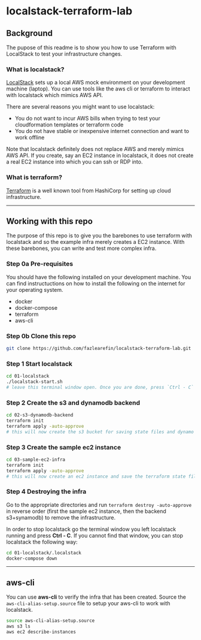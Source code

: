 # localstack-terraform-lab

## Background

The pupose of this readme is to show you how to use Terraform with LocalStack to test your infrastructure changes.

### What is localstack?

[LocalStack](https://github.com/localstack/localstack) sets up a local AWS mock environment on your development machine (laptop). You can use tools like the aws cli or terraform to interact with localstack which mimics AWS API.

There are several reasons you might want to use localstack:

- You do not want to incur AWS bills when trying to test your cloudformation templates or terraform code
- You do not have stable or inexpensive internet connection and want to work offline

Note that localstack definitely does not replace AWS and merely mimics AWS API. If you create, say an EC2 instance in localstack, it does not create a real EC2 instance into which you can ssh or RDP into.

### What is terraform?

[Terraform](https://github.com/hashicorp/terraform) is a well known tool from HashiCorp for setting up cloud infrastructure.

---

## Working with this repo

The purpose of this repo is to give you the barebones to use terraform with localstack and so the example infra merely creates a EC2 instance. With these barebones, you can write and test more complex infra.

### Step 0a Pre-requisites

You should have the following installed on your development machine. You can find instructuctions on how to install the following on the internet for your operating system.

- docker
- docker-compose
- terraform
- aws-cli

### Step 0b Clone this repo

```bash
git clone https://github.com/fazlearefin/localstack-terraform-lab.git
```

### Step 1 Start localstack

```bash
cd 01-localstack
./localstack-start.sh
# leave this terminal window open. Once you are done, press `Ctrl - C` to stop localstack.
```

### Step 2 Create the s3 and dynamodb backend

```bash
cd 02-s3-dynamodb-backend
terraform init
terraform apply -auto-approve
# this will now create the s3 bucket for saving state files and dynamo db for locking
```

### Step 3 Create the sample ec2 instance

```bash
cd 03-sample-ec2-infra
terraform init
terraform apply -auto-approve
# this will now create an ec2 instance and save the terraform state files in the s3 bucket you created in step 2
```

### Step 4 Destroying the infra

Go to the appropriate directories and run `terraform destroy -auto-approve` in reverse order (first the sample ec2 instance, then the backend s3+synamodb) to remove the infrastructure.

In order to stop localstack go the terminal window you left localstack running and press **Ctrl - C**. If you cannot find that window, you can stop localstack the following way:

```bash
cd 01-localstack/.localstack
docker-compose down
```

---

## aws-cli

You can use **aws-cli** to verify the infra that has been created. Source the `aws-cli-alias-setup.source` file to setup your aws-cli to work with localstack.

```bash
source aws-cli-alias-setup.source
aws s3 ls
aws ec2 describe-instances
```
